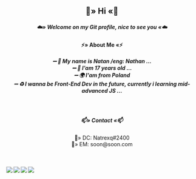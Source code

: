 <h2 align="center">
  🌙» Hi «🌙
  </h2>
<h5 align="center">☁️» Welcome on my Git profile, nice to see you «☁️</h5>
<p align="center">

  </p>
  <h4 align="center">⚡» About Me «⚡</h4>
 <h5 align="center">
  ➖ 🌙 My name is Natan /eng: Nathan ...
  <br />
 ➖ 🌵 I'am 17 years old ...
  <br />
 ➖ 🌍 I'am from Poland
  <br />
 ➖ ♻️ I wanna be Front-End Dev in the future, currently i learning mid-advanced JS ...
</h5>

  <br />
 <h5 align="center">📫» Contact «📫</h5>
 <p align="center">
  🌌» DC: Natrexq#2400  
   <br />
  💬» EM: soon@soon.com 
  </p>
  
   <br />
   <h6 align="center"🪐» Thats All, bye ...«🪐</h6>
  <img align="left" src="https://camo.githubusercontent.com/aeddc848275a1ffce386dc81c04541654ca07b2c43bbb8ad251085c962672aea/68747470733a2f2f696d672e736869656c64732e696f2f62616467652f6a6176617363726970742d2532333332333333302e7376673f7374796c653d666f722d7468652d6261646765266c6f676f3d6a617661736372697074266c6f676f436f6c6f723d253233463744463145"/>
<img align="left" src="https://camo.githubusercontent.com/e6b67b27998fca3bccf4c0ee479fc8f9de09d91f389cccfbe6cb1e29c10cfbd7/68747470733a2f2f696d672e736869656c64732e696f2f62616467652f637373332d2532333135373242362e7376673f7374796c653d666f722d7468652d6261646765266c6f676f3d63737333266c6f676f436f6c6f723d7768697465"/>
<img align="left" src="https://camo.githubusercontent.com/49fbb99f92674cc6825349b154b65aaf4064aec465d61e8e1f9fb99da3d922a1/68747470733a2f2f696d672e736869656c64732e696f2f62616467652f68746d6c352d2532334533344632362e7376673f7374796c653d666f722d7468652d6261646765266c6f676f3d68746d6c35266c6f676f436f6c6f723d7768697465"/>
<img align="left" src="https://camo.githubusercontent.com/ab4c3c731a174a63df861f7b118d6c8a6c52040a021a552628db877bd518fe84/68747470733a2f2f696d672e736869656c64732e696f2f62616467652f72656163742d2532333230323332612e7376673f7374796c653d666f722d7468652d6261646765266c6f676f3d7265616374266c6f676f436f6c6f723d253233363144414642"/>



